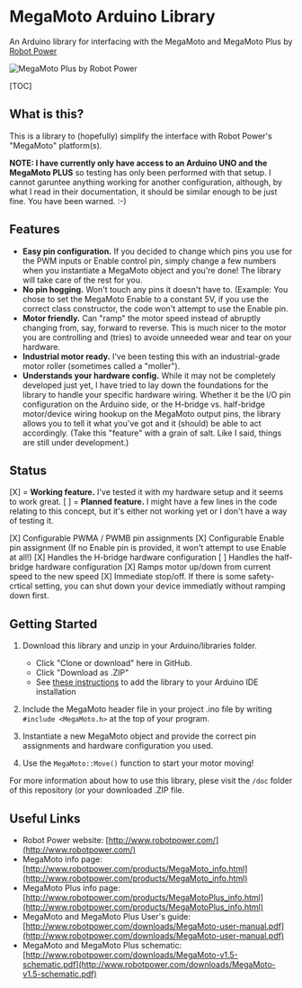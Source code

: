 # MegaMoto Arduino Library
An Arduino library for interfacing with the MegaMoto and MegaMoto Plus by [Robot Power](http://www.robotpower.com/)

![MegaMoto Plus by Robot Power](http://www.robotpower.com/images/MM-Plus-top-sm.jpg)

[TOC]

## What is this?

This is a library to (hopefully) simplify the interface with Robot Power's "MegaMoto" platform(s).

**NOTE: I have currently only have access to an Arduino UNO and the MegaMoto PLUS** so testing has only been performed with that setup. I cannot garuntee anything working for another configuration, although, by what I read in their documentation, it should be similar enough to be just fine. You have been warned. :-) 

## Features

* **Easy pin configuration.** If you decided to change which pins you use for the PWM inputs or Enable control pin, simply change a few numbers when you instantiate a MegaMoto object and you're done! The library will take care of the rest for you.
* **No pin hogging.** Won't touch any pins it doesn't have to. (Example: You chose to set the MegaMoto Enable to a constant 5V, if you use the correct class constructor, the code won't attempt to use the Enable pin.
* **Motor friendly.** Can "ramp" the motor speed instead of abruptly changing from, say, forward to reverse. This is much nicer to the motor you are controlling and (tries) to avoide unneeded wear and tear on your hardware.
* **Industrial motor ready.** I've been testing this with an industrial-grade motor roller (sometimes called a "moller").
* **Understands your hardware config.** While it may not be completely developed just yet, I have tried to lay down the foundations for the library to handle your specific hardware wiring. Whether it be the I/O pin configuration on the Arduino side, or the H-bridge vs. half-bridge motor/device wiring hookup on the MegaMoto output pins, the library allows you to tell it what you've got and it (should) be able to act accordingly. (Take this "feature" with a grain of salt. Like I said, things are still under development.)

## Status

[X] = **Working feature.** I've tested it with my hardware setup and it seems to work great.
[ ] = **Planned feature.** I might have a few lines in the code relating to this concept, but it's either not working yet or I don't have a way of testing it.


[X] Configurable PWMA / PWMB pin assignments
[X] Configurable Enable pin assignment (If no Enable pin is provided, it won't attempt to use Enable at all!)
[X] Handles the H-bridge hardware configuration
[ ] Handles the half-bridge hardware configuration
[X] Ramps motor up/down from current speed to the new speed
[X] Immediate stop/off. If there is some safety-crtical setting, you can shut down your device immediatly without ramping down first.

## Getting Started

1. Download this library and unzip in your Arduino/libraries folder. 
   * Click "Clone or download" here in GitHub. 
   * Click "Download as .ZIP" 
   * See [these instructions](https://www.arduino.cc/en/Guide/Libraries) to add the library to your Arduino IDE installation

2. Include the MegaMoto header file in your project .ino file by writing `#include <MegaMoto.h>` at the top of your program.
3. Instantiate a new MegaMoto object and provide the correct pin assignments and hardware configuration you used.
4. Use the `MegaMoto::Move()` function to start your motor moving!

For more information about how to use this library, plese visit the `/doc` folder of this repository (or your downloaded .ZIP file.


## Useful Links

* Robot Power website: [http://www.robotpower.com/](http://www.robotpower.com/)
* MegaMoto info page: [http://www.robotpower.com/products/MegaMoto_info.html](http://www.robotpower.com/products/MegaMoto_info.html)
* MegaMoto Plus info page: [http://www.robotpower.com/products/MegaMotoPlus_info.html](http://www.robotpower.com/products/MegaMotoPlus_info.html)
* MegaMoto and MegaMoto Plus User's guide: [http://www.robotpower.com/downloads/MegaMoto-user-manual.pdf](http://www.robotpower.com/downloads/MegaMoto-user-manual.pdf)
* MegaMoto and MegaMoto Plus schematic: [http://www.robotpower.com/downloads/MegaMoto-v1.5-schematic.pdf](http://www.robotpower.com/downloads/MegaMoto-v1.5-schematic.pdf)
